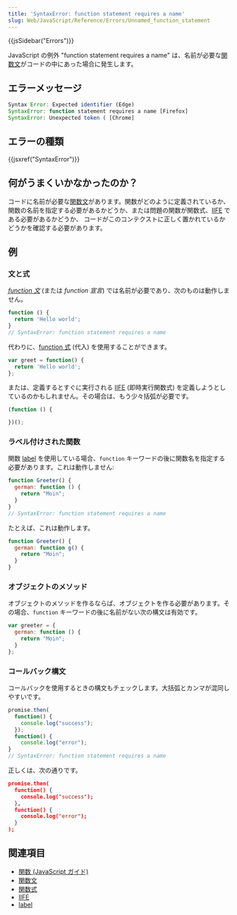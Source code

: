 ```yaml
---
title: 'SyntaxError: function statement requires a name'
slug: Web/JavaScript/Reference/Errors/Unnamed_function_statement
---
```

{{jsSidebar("Errors")}}

JavaScript の例外 "function statement requires a name" は、名前が必要な[関数文](/ja/docs/Web/JavaScript/Reference/Statements/function)がコードの中にあった場合に発生します。

## エラーメッセージ

```js
Syntax Error: Expected identifier (Edge)
SyntaxError: function statement requires a name [Firefox]
SyntaxError: Unexpected token ( [Chrome]
```

## エラーの種類

{{jsxref("SyntaxError")}}

## 何がうまくいかなかったのか？

コードに名前が必要な[関数文](/ja/docs/Web/JavaScript/Reference/Statements/function)があります。関数がどのように定義されているか、関数の名前を指定する必要があるかどうか、または問題の関数が関数式、[IIFE](/ja/docs/Glossary/IIFE) である必要があるかどうか、 コードがこのコンテクストに正しく置かれているかどうかを確認する必要があります。

## 例

### 文と式

_[function 文](/ja/docs/Web/JavaScript/Reference/Statements/function)_ (または _function 宣言_) では名前が必要であり、次のものは動作しません。

```js example-bad
function () {
  return 'Hello world';
}
// SyntaxError: function statement requires a name
```

代わりに、[function 式](/ja/docs/Web/JavaScript/Reference/Operators/function) (代入) を使用することができます。

```js example-good
var greet = function() {
  return 'Hello world';
};
```

または、定義するとすぐに実行される [IIFE](https://en.wikipedia.org/wiki/Immediately-invoked_function_expression) (即時実行関数式) を定義しようとしているのかもしれません。その場合は、もう少々括弧が必要です。

```js example-good
(function () {

})();
```

### ラベル付けされた関数

関数 [label](/ja/docs/Web/JavaScript/Reference/Statements/label) を使用している場合、`function` キーワードの後に関数名を指定する必要があります。これは動作しません:

```js example-bad
function Greeter() {
  german: function () {
    return "Moin";
  }
}
// SyntaxError: function statement requires a name
```

たとえば、これは動作します。

```js example-good
function Greeter() {
  german: function g() {
    return "Moin";
  }
}
```

### オブジェクトのメソッド

オブジェクトのメソッドを作るならば、オブジェクトを作る必要があります。その場合、`function` キーワードの後に名前がない次の構文は有効です。

```js example-good
var greeter = {
  german: function () {
    return "Moin";
  }
};
```

### コールバック構文

コールバックを使用するときの構文もチェックします。大括弧とカンマが混同しやすいです。

```js example-bad
promise.then(
  function() {
    console.log("success");
  });
  function() {
    console.log("error");
}
// SyntaxError: function statement requires a name
```

正しくは、次の通りです。

```json example-good
promise.then(
  function() {
    console.log("success");
  },
  function() {
    console.log("error");
  }
);
```

## 関連項目

- [関数 (JavaScript ガイド)](/ja/docs/Web/JavaScript/Guide/Functions)
- [関数文](/ja/docs/Web/JavaScript/Reference/Statements/function)
- [関数式](/ja/docs/Web/JavaScript/Reference/Operators/function)
- [IIFE](https://en.wikipedia.org/wiki/Immediately-invoked_function_expression)
- [label](/ja/docs/Web/JavaScript/Reference/Statements/label)
